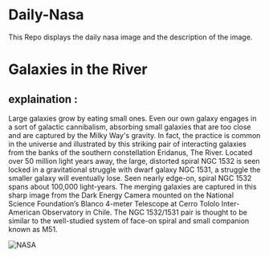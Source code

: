 # Daily-Nasa

This Repo displays the daily nasa image and the description of the image.

<!--NASA-->
# Galaxies in the River
## explaination :

Large galaxies grow by eating small ones. Even our own galaxy engages in a sort of galactic cannibalism, absorbing small galaxies that are too close and are captured by the Milky Way's gravity. In fact, the practice is common in the universe and illustrated by this striking pair of interacting galaxies from the banks of the southern constellation Eridanus, The River. Located over 50 million light years away, the large, distorted spiral NGC 1532 is seen locked in a gravitational struggle with dwarf galaxy NGC 1531, a struggle the smaller galaxy will eventually lose. Seen nearly edge-on, spiral NGC 1532 spans about 100,000 light-years. The merging galaxies are captured in this sharp image from the Dark Energy Camera mounted on the National Science Foundation’s Blanco 4-meter Telescope at Cerro Tololo Inter-American Observatory in Chile. The NGC 1532/1531 pair is thought to be similar to the well-studied system of face-on spiral and small companion known as M51.

![NASA](https://apod.nasa.gov/apod/image/2307/noirlab2321a_ngc1532_1024.jpg)
<!--/NASA-->